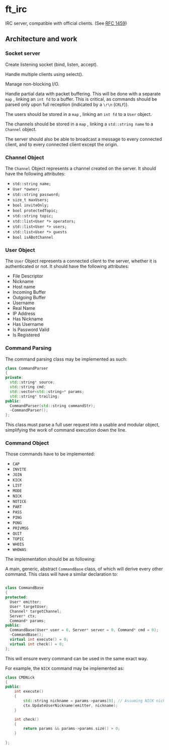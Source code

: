 # ft_irc

IRC server, compatible with official clients. (See [RFC 1459](https://datatracker.ietf.org/doc/html/rfc1459))

## Architecture and work

### Socket server

Create listening socket (bind, listen, accept).

Handle multiple clients using select().

Manage non-blocking I/O.

Handle partial data with packet buffering.
This will be done with a separate `map` , linking an `int fd` to a buffer.
This is critical, as commands should be parsed only upon full reception (indicated by a `\r\n` (`CRLF`)).

The users should be stored in a `map` , linking an `int fd`  to a `User` object.

The channels should be stored in a `map` , linking a `std::string name`  to a `Channel` object.

The server should also be able to broadcast a message to every connected client, and to every connected client except the origin. 

### Channel Object

The `Channel` Object represents a channel created on the server.
It should have the following attributes:

- `std::string name;`
- `User *owner;`
- `std::string password;`
- `size_t maxUsers;`
- `bool inviteOnly;`
- `bool protectedTopic;`
- `std::string topic;`
- `std::list<User *> operators;`
- `std::list<User *> users;`
- `std::list<User *> guests`
- `bool isABotChannel`

### User Object

The `User` Object represents a connected client to the server, whether it is authenticated or not.
It should have the following attributes:

- File Descriptor
- Nickname
- Host name
- Incoming Buffer
- Outgoing Buffer
- Username
- Real Name
- IP Address
- Has Nickname
- Has Username
- Is Password Valid
- Is Registered

### Command Parsing

The command parsing class may be implemented as such:

```cpp
class CommandParser
{
private:
  std::string* source;
  std::string cmd;
  std::vector<std::string>* params;
  std::string* trailing;
public:
  CommandParser(std::string commandStr);
  ~CommandParser();
};
```

This class must parse a full user request into a usable and modular object, simplifying the work of command execution down the line.

### Command Object

Those commands have to be implemented:

- `CAP`
- `INVITE`
- `JOIN`
- `KICK`
- `LIST`
- `MODE`
- `NICK`
- `NOTICE`
- `PART`
- `PASS`
- `PING`
- `PONG`
- `PRIVMSG`
- `QUIT`
- `TOPIC`
- `WHOIS`
- `WHOWAS`

The implementation should be as following:

A main, generic, abstract `CommandBase` class, of which will derive every other command.
This class will have a similar declaration to:

```cpp

class CommandBase
{
protected:
  User* emitter;
  User* targetUser;
  Channel* targetChannel;
  Server* ctx;
  Command* params;
public:
  CommandBase(User* user = 0, Server* server = 0, Command* cmd = 0);
  ~CommandBase();
  virtual int execute() = 0;
  virtual int check() = 0;
};
```

This will ensure every command can be used in the same exact way.

For example, the `NICK` command may be implemented as:

```cpp
class CMDNick
{
public:
	int execute()
	{
		std::string nickname = params->params[0]; // Assuming NICK nickname
		ctx.UpdateUserNickname(emitter, nickname);
	}

	int check()
	{
		return params && params->params.size() > 0;
	}
	
};
```
